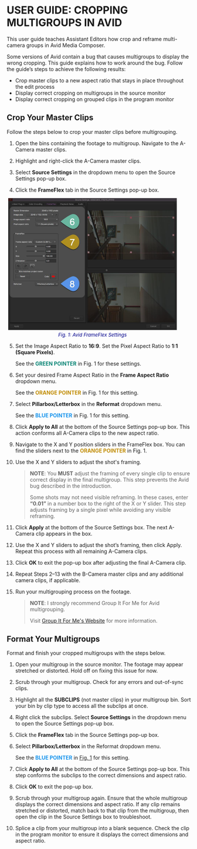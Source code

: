 # USER GUIDE: CROPPING MULTIGROUPS IN AVID

This user guide teaches Assistant Editors how crop and reframe multi-camera groups in Avid Media Composer.

Some versions of Avid contain a bug that causes multigroups to display the wrong cropping. This guide explains how to work around the bug. Follow the guide’s steps to achieve the following results:

- Crop master clips to a new aspect ratio that stays in place throughout the edit process
- Display correct cropping on multigroups in the source monitor
- Display correct cropping on grouped clips in the program monitor

## Crop Your Master Clips

Follow the steps below to crop your master clips before multigrouping. 

1. Open the bins containing the footage to multigroup. Navigate to the A-Camera master clips.
   
3. Highlight and right-click the A-Camera master clips.
   
5. Select **Source Settings** in the dropdown menu to open the Source Settings pop-up box.
   
7. Click the **FrameFlex** tab in the Source Settings pop-up box.

   <figure style="text-align: center; margin-left: -20px;">
    <img src="userguide-photos/cropping-fig1.png" alt="Fig. 1: Avid FrameFlex Settings" width="700" style="display: block; margin: 0 auto;">
    <figcaption style="font-size: small; font-style: italic; color: darkblue; margin-top: 5px;">Fig. 1: Avid FrameFlex Settings</figcaption>
   </figure>

5. Set the Image Aspect Ratio to **16:9**. Set the Pixel Aspect Ratio to **1:1 (Square Pixels)**.
   
   See the **<span style="color: #088474;">GREEN POINTER</span>** in Fig. 1 for these settings. 

6. Set your desired Frame Aspect Ratio in the **Frame Aspect Ratio** dropdown menu.

   See the **<span style="color: #c08c04;">ORANGE POINTER</span>** in Fig. 1 for this setting.

7. Select **Pillarbox/Letterbox** in the **Reformat** dropdown menu.

   See the **<span style="color: #1894ec;">BLUE POINTER</span>** in Fig. 1 for this setting.

8. Click **Apply to All** at the bottom of the Source Settings pop-up box. This action conforms all A-Camera clips to the new aspect ratio.
   
9. Navigate to the X and Y position sliders in the FrameFlex box. You can find the sliders next to the **<span style="color: #c08c04;">ORANGE POINTER</span>** in Fig. 1.

10. Use the X and Y sliders to adjust the shot's framing.
    
    > **NOTE**: You **MUST** adjust the framing of every single clip to ensure correct display in
the final multigroup. This step prevents the Avid bug described in the introduction.
    >
    > Some shots may not need visible reframing. In these cases, enter **“0.01”** in a number box to the right of the X or Y slider. This step adjusts framing by a single pixel while avoiding any visible reframing.

12. Click **Apply** at the bottom of the Source Settings box. The next A-Camera clip appears in the box.

13. Use the X and Y sliders to adjust the shot’s framing, then click Apply. Repeat this process with all remaining A-Camera clips.

14. Click **OK** to exit the pop-up box after adjusting the final A-Camera clip.

15. Repeat Steps 2–13 with the B-Camera master clips and any additional camera clips,
if applicable.

16. Run your multigrouping process on the footage.
    > **NOTE**: I strongly recommend Group It For Me for Avid multigrouping.
    > 
    > Visit [Group It For Me's Website](https://groupitforme.com/) for more information.

## Format Your Multigroups

Format and finish your cropped multigroups with the steps below.

1. Open your multigroup in the source monitor. The footage may appear stretched or distorted. Hold off on fixing this issue for now.

2. Scrub through your multigroup. Check for any errors and out-of-sync clips.

3. Highlight all the **SUBCLIPS** (not master clips) in your multigroup bin. Sort your bin by
clip type to access all the subclips at once.

4. Right click the subclips. Select **Source Settings** in the dropdown menu to open the Source Settings pop-up box.

5. Click the **FrameFlex** tab in the Source Settings pop-up box.

6. Select **Pillarbox/Letterbox** in the Reformat dropdown menu.

   See the **<span style="color: #1894ec;">BLUE POINTER</span>** in [Fig. 1](#crop-your-master-clips) for this setting.

8. Click **Apply to All** at the bottom of the Source Settings pop-up box. This step conforms
the subclips to the correct dimensions and aspect ratio.

9. Click **OK** to exit the pop-up box.

10. Scrub through your multigroup again. Ensure that the whole multigroup displays the correct dimensions and aspect ratio. If any clip remains stretched or distorted, match back to that clip from the multigroup, then open the clip in the Source Settings box to troubleshoot.

11. Splice a clip from your multigroup into a blank sequence. Check the clip in the program monitor to ensure it displays the correct dimensions and aspect ratio.


